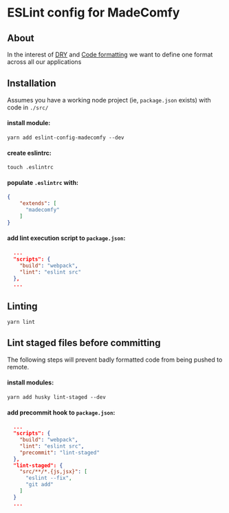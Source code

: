 # ESLint config for MadeComfy

## About

In the interest of [DRY](https://en.wikipedia.org/wiki/Don%27t_repeat_yourself) and [Code formatting](https://www.google.com.au/search?q=tabs+or+spaces) we want to define one format across all our applications

## Installation

Assumes you have a working node project (ie, `package.json` exists) with code in `./src/`

#### install module:

	yarn add eslint-config-madecomfy --dev

#### create eslintrc:

	touch .eslintrc

#### populate `.eslintrc` with:

```json
{
    "extends": [
      "madecomfy"
    ]
}
```

#### add lint execution script to `package.json`:

```json
  ...
  "scripts": {
    "build": "webpack",
    "lint": "eslint src"
  },
  ...
```


## Linting

	yarn lint


## Lint staged files before committing

The following steps will prevent badly formatted code from being pushed to remote.

#### install modules:

	yarn add husky lint-staged --dev
	
#### add precommit hook to `package.json`:

```json
  ...
  "scripts": {
    "build": "webpack",
    "lint": "eslint src",
    "precommit": "lint-staged"
  },
  "lint-staged": {
    "src/**/*.{js,jsx}": [
      "eslint --fix",
      "git add"
    ]
  }
  ...
```
